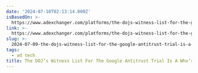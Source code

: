 ```yaml
---
date: '2024-07-10T02:13:14.000Z'
isBasedOn: >-
  https://www.adexchanger.com/platforms/the-dojs-witness-list-for-the-google-antitrust-trial-is-a-whos-who-of-advertising/
link: >-
  https://www.adexchanger.com/platforms/the-dojs-witness-list-for-the-google-antitrust-trial-is-a-whos-who-of-advertising/
slug: >-
  2024-07-09-the-dojs-witness-list-for-the-google-antitrust-trial-is-a-whos-who-of-adv
tags:
  - ad tech
title: The DOJ’s Witness List For The Google Antitrust Trial Is A Who’s Who Of Adv
---
```

 
